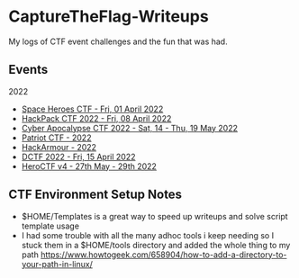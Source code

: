 # CaptureTheFlag-Writeups
My logs of CTF event challenges and the fun that was had.



## Events
2022
* [Space Heroes CTF - Fri, 01 April 2022](/2022/SpaceHeroesCTF/README.md)
* [HackPack CTF 2022 - Fri, 08 April 2022](/2022/HackPackCTF/README.md)
* [Cyber Apocalypse CTF 2022 - Sat, 14 - Thu, 19 May 2022](/2022/CyberApocalypseCTF2022/README.md)
* [Patriot CTF - 2022](/2022/PatriotCTF/README.md)
* [HackArmour - 2022](/2022/HackArmour/README.md)
* [DCTF 2022 - Fri, 15 April 2022](/2022/DCTF/README.md)
* [HeroCTF v4 - 27th May - 29th 2022](/2022/HeroCTF/README.md)

## CTF Environment Setup Notes

* $HOME/Templates is a great way to speed up writeups and solve script template usage
* I had some trouble with all the many adhoc tools i keep needing so I stuck them in a $HOME/tools directory and added the whole thing to my path https://www.howtogeek.com/658904/how-to-add-a-directory-to-your-path-in-linux/


